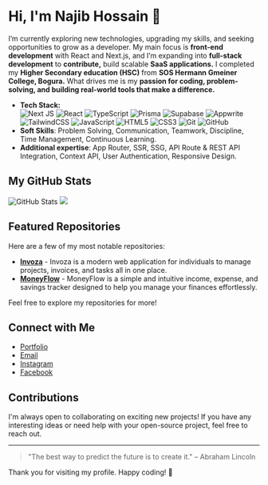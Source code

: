 # Hi, I'm Najib Hossain 👋

I’m currently exploring new technologies, upgrading my skills, and seeking opportunities to grow as a developer. My main focus is **front-end development** with React and Next.js, and I’m expanding into **full-stack development** to **contribute,** build scalable **SaaS applications.**
I completed my **Higher Secondary education (HSC)** from **SOS Hermann Gmeiner College, Bogura.** What drives me is my **passion for coding, problem-solving, and building real-world tools that make a difference.**


- **Tech Stack:** <br/>
  ![Next JS](https://img.shields.io/badge/Next-black?style=for-the-badge&logo=next.js&logoColor=white)   ![React](https://img.shields.io/badge/react-%2320232a.svg?style=for-the-badge&logo=react&logoColor=%2361DAFB)   ![TypeScript](https://img.shields.io/badge/typescript-%23007ACC.svg?style=for-the-badge&logo=typescript&logoColor=white)   ![Prisma](https://img.shields.io/badge/Prisma-3982CE?style=for-the-badge&logo=Prisma&logoColor=white)   ![Supabase](https://img.shields.io/badge/Supabase-3ECF8E?style=for-the-badge&logo=supabase&logoColor=white)   ![Appwrite](https://img.shields.io/badge/Appwrite-%23FD366E.svg?style=for-the-badge&logo=appwrite&logoColor=white)   ![TailwindCSS](https://img.shields.io/badge/tailwindcss-%2338B2AC.svg?style=for-the-badge&logo=tailwind-css&logoColor=white)   ![JavaScript](https://img.shields.io/badge/javascript-%23323330.svg?style=for-the-badge&logo=javascript&logoColor=%23F7DF1E)   ![HTML5](https://img.shields.io/badge/html5-%23E34F26.svg?style=for-the-badge&logo=html5&logoColor=white)   ![CSS3](https://img.shields.io/badge/css3-%231572B6.svg?style=for-the-badge&logo=css3&logoColor=white)   ![Git](https://img.shields.io/badge/git-%23F05033.svg?style=for-the-badge&logo=git&logoColor=white)   ![GitHub](https://img.shields.io/badge/github-%23121011.svg?style=for-the-badge&logo=github&logoColor=white)
- **Soft Skills**: Problem Solving, Communication, Teamwork, Discipline, Time Management, Continuous Learning.
- **Additional expertise**: App Router, SSR, SSG, API Route & REST API Integration, Context API, User Authentication, Responsive Design.


## My GitHub Stats

![GitHub Stats](https://github-readme-stats.vercel.app/api?username=NajibHos&show_icons=true&hide_title=true&count_private=true&hide=prs&theme=radical)
![](https://github-readme-stats.vercel.app/api/top-langs/?username=NajibHos&theme=dark&hide_border=false&include_all_commits=false&count_private=false&layout=compact)


## Featured Repositories

Here are a few of my most notable repositories:

- [**Invoza**](https://github.com/NajibHos/Invoza) - Invoza is a modern web application for individuals to manage projects, invoices, and tasks all in one place.
- [**MoneyFlow**](https://github.com/NajibHos/MoneyFlow) - MoneyFlow is a simple and intuitive income, expense, and savings tracker designed to help you manage your finances effortlessly. 


Feel free to explore my repositories for more!

## Connect with Me

- [Portfolio](https://najibdev.vercel.app)
- [Email](mailto:najibhossn@gmail.com)
- [Instagram](https://www.instagram.com/najib__hos)
- [Facebook](https://www.facebook.com/profile.php?id=61576005703711)


## Contributions

I'm always open to collaborating on exciting new projects! If you have any interesting ideas or need help with your open-source project, feel free to reach out.

---

> "The best way to predict the future is to create it." – Abraham Lincoln

Thank you for visiting my profile. Happy coding! 🚀
